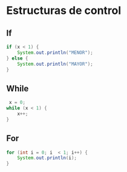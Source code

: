 
# Estructuras de control

## If

```java
if (x < 1) {
    System.out.println("MENOR");
} else {
    System.out.println("MAYOR");
}    
```

## While

```java
 x = 0;
while (x < 1) {
    x++;
}
```

## For

```java
for (int i = 0; i  < 1; i++) {
    System.out.println(i);
}
```